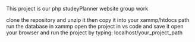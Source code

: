 This project is our php studeyPlanner website group work

clone the repository and unzip it 
then copy it into your xammp/htdocs path
run the database in xammp
open the project in vs code and save it
open your browser and run the project by typing: localhost/your_project_path
